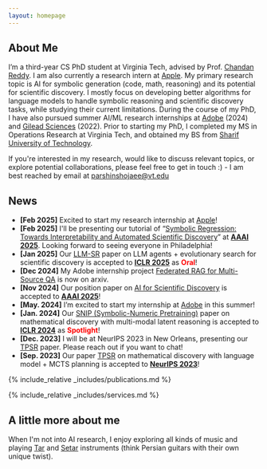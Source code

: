 ```yaml
---
layout: homepage
---
```


## About Me

I’m a third-year CS PhD student at Virginia Tech, advised by Prof. [Chandan Reddy](https://people.cs.vt.edu/reddy/). I am also currently a research intern at [Apple](https://machinelearning.apple.com/). My primary research topic is AI for symbolic generation (code, math, reasoning) and its potential for scientific discovery. I mostly focus on developing better algorithms for language models to handle symbolic reasoning and scientific discovery tasks, while studying their current limitations.
During the course of my PhD, I have also pursued summer AI/ML research internships at [Adobe](https://www.adobe.com/home) (2024) and [Gilead Sciences](https://www.gilead.com/) (2022). 
Prior to starting my PhD, I completed my MS in Operations Research at Virginia Tech, and obtained my BS from [Sharif University of Technology](https://en.sharif.edu/). 

If you're interested in my research, would like to discuss relevant topics, or explore potential collaborations, please feel free to get in touch :) - I am best reached by email at [parshinshojaee@vt.edu](mailto:parshinshojaee@vt.edu)


<!-- When I'm not coding or doing AI research, you'll find me playing Tar and Setar (think Persian guitars with their own unique twist) or exploring different music genres. -->


<!-- I am also currently a research intern at [Apple](https://machinelearning.apple.com/), where I'm focused on reasoning with LLMs.  -->




<!-- ## Research Interests -->
<!-- My primary research interests revolve around AI for Science and Engineering. Most of my works fall into one of these categories: -->
<!-- My primary research interests revolve around AI for symbolic generation (code, math & reasoning) and its potentials for scientific discovery. Most of my works fall into one of these categories: -->
<!-- Most of my works focus on extending Reinforcement Learning and Transformer models to non-text domains, falling into one of these categories: -->
<!-- - **AI for Math**, with a focus on uncovering hidden mathematical laws within data (equation discovery, symbolic regression)
- **AI for Code**, with a focus on automating program synthesis, contextual code generation, and neuro-symbolic programming
 -->





## News
- **[Feb 2025]**  Excited to start my research internship at [Apple](https://machinelearning.apple.com/)!
- **[Feb 2025]**  I'll be presenting our tutorial of “[Symbolic Regression: Towards Interpretability and Automated Scientific Discovery](https://symbolicregression2025.github.io/)” at [**AAAI 2025**](https://aaai.org/conference/aaai/aaai-25/). Looking forward to seeing everyone in Philadelphia!
- **[Jan 2025]** Our [LLM-SR](https://arxiv.org/abs/2404.18400) paper on LLM agents + evolutionary search for scientific discovery is accepted to [**ICLR 2025**](https://iclr.cc/) as <strong style="color: red;">Oral</strong>!
- **[Dec 2024]** My Adobe internship project [Federated RAG for Multi-Source QA](https://arxiv.org/abs/2501.14998) is now on arxiv.
- **[Nov 2024]** Our position paper on [AI for Scientific Discovery](https://arxiv.org/abs/2412.11427) is accepted to [**AAAI 2025**](https://aaai.org/conference/aaai/aaai-25/)!
- **[May. 2024]** I’m excited to start my internship at [Adobe](https://www.adobe.com/home) in this summer!
- **[Jan. 2024]** Our [SNIP (Symbolic-Numeric Pretraining)](https://openreview.net/forum?id=KZSEgJGPxu) paper on mathematical discovery with multi-modal latent reasoning is accepted to [**ICLR 2024**](https://iclr.cc/Conferences/2024) as <strong style="color: red;">Spotlight</strong>!
- **[Dec. 2023]** I will be at NeurIPS 2023 in New Orleans, presenting our [TPSR](https://proceedings.neurips.cc/paper_files/paper/2023/hash/8ffb4e3118280a66b192b6f06e0e2596-Abstract-Conference.html) paper. Please reach out if you want to chat! 
- **[Sep. 2023]** Our paper [TPSR](https://proceedings.neurips.cc/paper_files/paper/2023/hash/8ffb4e3118280a66b192b6f06e0e2596-Abstract-Conference.html) on mathematical discovery with language model + MCTS planning is accepted to [**NeurIPS 2023**](https://nips.cc/)!

<!-- - **[Jul. 2023]** Our paper [PPOCoder](https://openreview.net/forum?id=0XBuaxqEcG) on deep reinforcement learning for code generation and program synthesis is accepted to [**TMLR**](https://jmlr.org/tmlr/)! 
- **[Dec. 2022]** Our paper [GRAM-ODE](https://openreview.net/forum?id=Oq5XKRVYpQ) on forecasting with graph ODEs is accepted to [**TMLR**](https://jmlr.org/tmlr/)!  -->

<!-- - **[Apr. 2024]** Our [LLM-SR](https://arxiv.org/abs/2404.18400) paper on using LLMs + evolutionary search for scientific discovery is now on arXiv. -->


<!-- equation disocvery with transformers and planning  -->

<!-- - **[May. 2022]** I’m thrilled to start my internship at [Gilead Sciences](https://www.gilead.com/) in this upcoming summer 2022! -->
<!-- - **[Jan. 2021]**  I started my PhD at [Virginia Tech](https://cs.vt.edu/). -->
<!-- - **[Apr. 2019]** One paper was accepted to TMLR 2023. -->


<!-- https://tmlr.infinite-conf.org/paper_pages/0XBuaxqEcG.html -->


{% include_relative _includes/publications.md %}

{% include_relative _includes/services.md %}


## A little more about me
When I'm not into AI research, I enjoy exploring all kinds of music and playing [Tar](https://www.youtube.com/watch?v=XXYy_bmlUpg) and [Setar](https://www.youtube.com/watch?app=desktop&v=enL-YQKihvg) instruments (think Persian guitars with their own unique twist).

